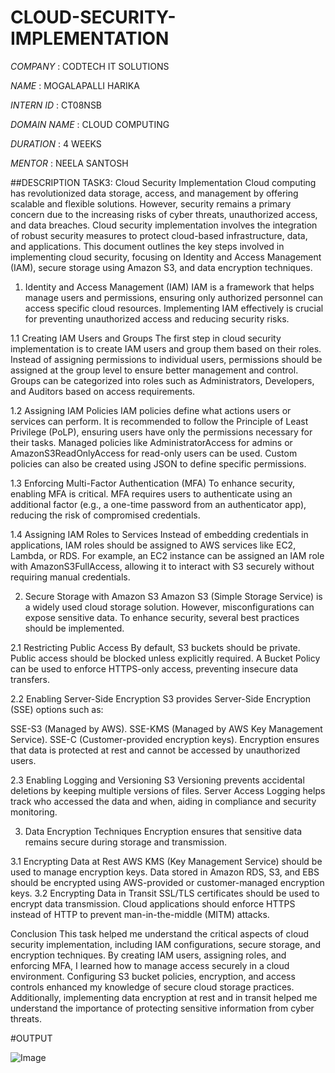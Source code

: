 # CLOUD-SECURITY-IMPLEMENTATION

*COMPANY* : CODTECH IT SOLUTIONS

*NAME* : MOGALAPALLI HARIKA

*INTERN ID* : CT08NSB

*DOMAIN NAME* : CLOUD COMPUTING

*DURATION* : 4 WEEKS

*MENTOR* : NEELA SANTOSH

##DESCRIPTION
TASK3: Cloud Security Implementation
Cloud computing has revolutionized data storage, access, and management by offering scalable and flexible solutions. However, security remains a primary concern due to the increasing risks of cyber threats, unauthorized access, and data breaches. Cloud security implementation involves the integration of robust security measures to protect cloud-based infrastructure, data, and applications. This document outlines the key steps involved in implementing cloud security, focusing on Identity and Access Management (IAM), secure storage using Amazon S3, and data encryption techniques.

1. Identity and Access Management (IAM)
IAM is a framework that helps manage users and permissions, ensuring only authorized personnel can access specific cloud resources. Implementing IAM effectively is crucial for preventing unauthorized access and reducing security risks.

1.1 Creating IAM Users and Groups
The first step in cloud security implementation is to create IAM users and group them based on their roles. Instead of assigning permissions to individual users, permissions should be assigned at the group level to ensure better management and control. Groups can be categorized into roles such as Administrators, Developers, and Auditors based on access requirements.

1.2 Assigning IAM Policies
IAM policies define what actions users or services can perform. It is recommended to follow the Principle of Least Privilege (PoLP), ensuring users have only the permissions necessary for their tasks. Managed policies like AdministratorAccess for admins or AmazonS3ReadOnlyAccess for read-only users can be used. Custom policies can also be created using JSON to define specific permissions.

1.3 Enforcing Multi-Factor Authentication (MFA)
To enhance security, enabling MFA is critical. MFA requires users to authenticate using an additional factor (e.g., a one-time password from an authenticator app), reducing the risk of compromised credentials.

1.4 Assigning IAM Roles to Services
Instead of embedding credentials in applications, IAM roles should be assigned to AWS services like EC2, Lambda, or RDS. For example, an EC2 instance can be assigned an IAM role with AmazonS3FullAccess, allowing it to interact with S3 securely without requiring manual credentials.

2. Secure Storage with Amazon S3
Amazon S3 (Simple Storage Service) is a widely used cloud storage solution. However, misconfigurations can expose sensitive data. To enhance security, several best practices should be implemented.

2.1 Restricting Public Access
By default, S3 buckets should be private. Public access should be blocked unless explicitly required. A Bucket Policy can be used to enforce HTTPS-only access, preventing insecure data transfers.

2.2 Enabling Server-Side Encryption
S3 provides Server-Side Encryption (SSE) options such as:

SSE-S3 (Managed by AWS).
SSE-KMS (Managed by AWS Key Management Service).
SSE-C (Customer-provided encryption keys).
Encryption ensures that data is protected at rest and cannot be accessed by unauthorized users.

2.3 Enabling Logging and Versioning
S3 Versioning prevents accidental deletions by keeping multiple versions of files. Server Access Logging helps track who accessed the data and when, aiding in compliance and security monitoring.

3. Data Encryption Techniques
Encryption ensures that sensitive data remains secure during storage and transmission.

3.1 Encrypting Data at Rest
AWS KMS (Key Management Service) should be used to manage encryption keys.
Data stored in Amazon RDS, S3, and EBS should be encrypted using AWS-provided or customer-managed encryption keys.
3.2 Encrypting Data in Transit
SSL/TLS certificates should be used to encrypt data transmission.
Cloud applications should enforce HTTPS instead of HTTP to prevent man-in-the-middle (MITM) attacks.

Conclusion
This task helped me understand the critical aspects of cloud security implementation, including IAM configurations, secure storage, and encryption techniques. By creating IAM users, assigning roles, and enforcing MFA, I learned how to manage access securely in a cloud environment. Configuring S3 bucket policies, encryption, and access controls enhanced my knowledge of secure cloud storage practices. Additionally, implementing data encryption at rest and in transit helped me understand the importance of protecting sensitive information from cyber threats.

#OUTPUT

![Image](https://github.com/user-attachments/assets/0518234a-c37c-4911-93e4-03fac67138de) 
